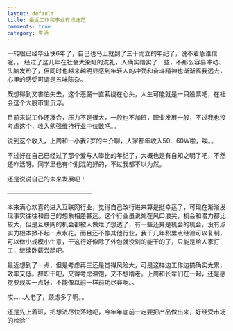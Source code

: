 ```yaml
---
layout: default
title: 最近工作和事业有点迷茫
comments: true
category: 生活
---
```


一转眼已经毕业快6年了，自己也马上就到了三十而立的年纪了，说不着急谁信呢。。
经过了这几年在社会大染缸的洗礼，人确实踏实了一些，不那么容易冲动、头脑发热了，但同时也越来越明显感到年轻人的冲劲和奋斗精神也渐渐离我远去，<!-- excerpt -->心里的感受可谓是五味陈杂。

既想得到又害怕失去，这个恶魔一直萦绕在心头，人生可能就是一只股票吧，在社会这个大股市里沉浮。

目前来说工作还凑合，压力不是很大，一般也不加班，职业发展一般，不过我也没考虑这个，收入勉强维持行业中位数吧。。

说到这个收入，上周和一小我2岁的中介聊，人家都年收入50、60W啦，唉。。

不过好在自己已经过了那个爱与人攀比的年纪了，大概也是有自知之明了吧，不然还咋活呀。同学里也有个别混的好的，不过我都不以为然。

还是说说自己的未来发展吧！

——————————————

本来满心欢喜的进入互联网行业，觉得自己改行进来算是挺幸运了，可现在渐渐发现事实往往和自己的想象相差甚远。这个行业虽说处在风口浪尖，机会和潜力都比较大，但是互联网的机会都被人做烂了想透了，有一些还算是机会的机会，没有点实力根本掀不起一点水花。而且还不像其他行业，我干几年积累点经验可以复制，可以做小规模小生意，干这行好像除了外包就没别的能干的了，只能是给人家打工，继续卧薪尝胆吧。

最近想到了一点，但是考虑再三还是觉得风险大，可是这样边工作边搞确实太累，效率又低。辞职干吧，又得考虑温饱，又不想啃老。上周和长辈们在一起，还是感觉要现实一点好，不能像以前一样前功尽弃啊。。

哎……人老了，顾虑多了啊。。

还是先上着班，把想法尽快落地吧，今年年底前一定要把产品做出来，好经受市场的检验``

